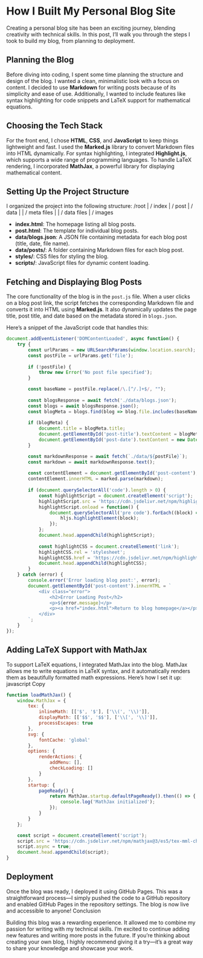 # How I Built My Personal Blog Site

Creating a personal blog site has been an exciting journey, blending creativity with technical skills. In this post, I’ll walk you through the steps I took to build my blog, from planning to deployment.

## Planning the Blog

Before diving into coding, I spent some time planning the structure and design of the blog. I wanted a clean, minimalistic look with a focus on content. I decided to use **Markdown** for writing posts because of its simplicity and ease of use. Additionally, I wanted to include features like syntax highlighting for code snippets and LaTeX support for mathematical equations.

## Choosing the Tech Stack

For the front end, I chose **HTML**, **CSS**, and **JavaScript** to keep things lightweight and fast. I used the **Marked.js** library to convert Markdown files into HTML dynamically. For syntax highlighting, I integrated **Highlight.js**, which supports a wide range of programming languages. To handle LaTeX rendering, I incorporated **MathJax**, a powerful library for displaying mathematical content.

## Setting Up the Project Structure

I organized the project into the following structure:
    /root
    |   / index
    |   / post
    |   / data
    |   |   / meta files
    |   |   / data files
    |   / images


- **index.html**: The homepage listing all blog posts.
- **post.html**: The template for individual blog posts.
- **data/blogs.json**: A JSON file containing metadata for each blog post (title, date, file name).
- **data/posts/**: A folder containing Markdown files for each blog post.
- **styles/**: CSS files for styling the blog.
- **scripts/**: JavaScript files for dynamic content loading.

## Fetching and Displaying Blog Posts

The core functionality of the blog is in the `post.js` file. When a user clicks on a blog post link, the script fetches the corresponding Markdown file and converts it into HTML using **Marked.js**. It also dynamically updates the page title, post title, and date based on the metadata stored in `blogs.json`.

Here’s a snippet of the JavaScript code that handles this:

```javascript
document.addEventListener('DOMContentLoaded', async function() {
    try {
        const urlParams = new URLSearchParams(window.location.search);
        const postFile = urlParams.get('file');
        
        if (!postFile) {
            throw new Error('No post file specified');
        }

        const baseName = postFile.replace(/\.[^/.]+$/, "");
        
        const blogsResponse = await fetch('./data/blogs.json');
        const blogs = await blogsResponse.json();
        const blogMeta = blogs.find(blog => blog.file.includes(baseName));
        
        if (blogMeta) {
            document.title = blogMeta.title;
            document.getElementById('post-title').textContent = blogMeta.title;
            document.getElementById('post-date').textContent = new Date(blogMeta.date).toLocaleDateString();
        }

        const markdownResponse = await fetch(`./data/${postFile}`);
        const markdown = await markdownResponse.text();
        
        const contentElement = document.getElementById('post-content');
        contentElement.innerHTML = marked.parse(markdown);
        
        if (document.querySelectorAll('code').length > 0) {
            const highlightScript = document.createElement('script');
            highlightScript.src = 'https://cdn.jsdelivr.net/npm/highlight.js@11.7.0/lib/highlight.min.js';
            highlightScript.onload = function() {
                document.querySelectorAll('pre code').forEach((block) => {
                    hljs.highlightElement(block);
                });
            };
            document.head.appendChild(highlightScript);
            
            const highlightCSS = document.createElement('link');
            highlightCSS.rel = 'stylesheet';
            highlightCSS.href = 'https://cdn.jsdelivr.net/npm/highlight.js@11.7.0/styles/github.min.css';
            document.head.appendChild(highlightCSS);
        }
    } catch (error) {
        console.error('Error loading blog post:', error);
        document.getElementById('post-content').innerHTML = `
            <div class="error">
                <h2>Error Loading Post</h2>
                <p>${error.message}</p>
                <p><a href="index.html">Return to blog homepage</a></p>
            </div>
        `;
    }
});
```

## Adding LaTeX Support with MathJax

To support LaTeX equations, I integrated MathJax into the blog. MathJax allows me to write equations in LaTeX syntax, and it automatically renders them as beautifully formatted math expressions. Here’s how I set it up:
javascript
Copy

```javascript
function loadMathJax() {
    window.MathJax = {
        tex: {
            inlineMath: [['$', '$'], ['\\(', '\\)']],
            displayMath: [['$$', '$$'], ['\\[', '\\]']],
            processEscapes: true
        },
        svg: {
            fontCache: 'global'
        },
        options: {
            renderActions: {
                addMenu: [],
                checkLoading: []
            }
        },
        startup: {
            pageReady() {
                return MathJax.startup.defaultPageReady().then(() => {
                    console.log('MathJax initialized');
                });
            }
        }
    };

    const script = document.createElement('script');
    script.src = 'https://cdn.jsdelivr.net/npm/mathjax@3/es5/tex-mml-chtml.js';
    script.async = true;
    document.head.appendChild(script);
}
```
## Deployment

Once the blog was ready, I deployed it using GitHub Pages. This was a straightforward process—I simply pushed the code to a GitHub repository and enabled GitHub Pages in the repository settings. The blog is now live and accessible to anyone!
Conclusion

Building this blog was a rewarding experience. It allowed me to combine my passion for writing with my technical skills. I’m excited to continue adding new features and writing more posts in the future. If you’re thinking about creating your own blog, I highly recommend giving it a try—it’s a great way to share your knowledge and showcase your work.
